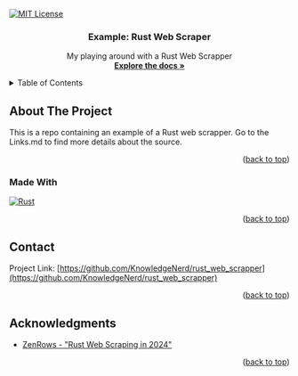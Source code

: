 <!-- Improved compatibility of back to top link: See: https://github.com/othneildrew/Best-README-Template/pull/73 -->

<a name="readme-top"></a>

<!--
*** Thanks for checking out the Best-README-Template. If you have a suggestion
*** that would make this better, please fork the repo and create a pull request
*** or simply open an issue with the tag "enhancement".
*** Don't forget to give the project a star!
*** Thanks again! Now go create something AMAZING! :D
-->

<!-- PROJECT SHIELDS -->
<!--
*** I'm using markdown "reference style" links for readability.
*** Reference links are enclosed in brackets [ ] instead of parentheses ( ).
*** See the bottom of this document for the declaration of the reference variables
*** for contributors-url, forks-url, etc. This is an optional, concise syntax you may use.
*** https://www.markdownguide.org/basic-syntax/#reference-style-links
-->

[![MIT License][license-shield]][license-url]

<h3 align="center">Example:  Rust Web Scraper</h3>

  <p align="center">
    My playing around with a Rust Web Scrapper
    <br />
    <a href="https://github.com/KnowledgeNerd/rust_web_scrapper"><strong>Explore the docs »</strong></a>
    <br />
  </p>
</div>

<!-- TABLE OF CONTENTS -->
<details>
  <summary>Table of Contents</summary>
  <ol>
    <li>
      <a href="#about-the-project">About The Project</a>
      <ul>
        <li><a href="#made-with">Made With</a></li>
      </ul>
    </li>
    <li><a href="#contact">Contact</a></li>
    <li><a href="#acknowledgments">Acknowledgments</a></li>
  </ol>
</details>

<!-- ABOUT THE PROJECT -->

## About The Project

This is a repo containing an example of a Rust web scrapper. Go to the Links.md to find more details about the source.

<p align="right">(<a href="#readme-top">back to top</a>)</p>

### Made With

[![Rust][Rust]][Rust-url]

<p align="right">(<a href="#readme-top">back to top</a>)</p>

<!-- CONTACT -->

## Contact

Project Link: [https://github.com/KnowledgeNerd/rust_web_scrapper](https://github.com/KnowledgeNerd/rust_web_scrapper)

<p align="right">(<a href="#readme-top">back to top</a>)</p>

<!-- ACKNOWLEDGMENTS -->

## Acknowledgments

- [ZenRows - "Rust Web Scraping in 2024"](https://www.zenrows.com/blog/rust-web-scraping)

<p align="right">(<a href="#readme-top">back to top</a>)</p>

<!-- MARKDOWN LINKS & IMAGES -->
<!-- https://www.markdownguide.org/basic-syntax/#reference-style-links -->

[license-shield]: https://img.shields.io/github/license/KnowledgeNerd/rust_web_scrapper.svg?style=for-the-badge
[license-url]: https://github.com/KnowledgeNerd/rust_web_scrapper/blob/master/LICENSE.txt
[Rust]: https://img.shields.io/badge/Made_with_Rust-000000?style=for-the-badge&logo=rust
[Rust-url]: https://www.rust-lang.org/
